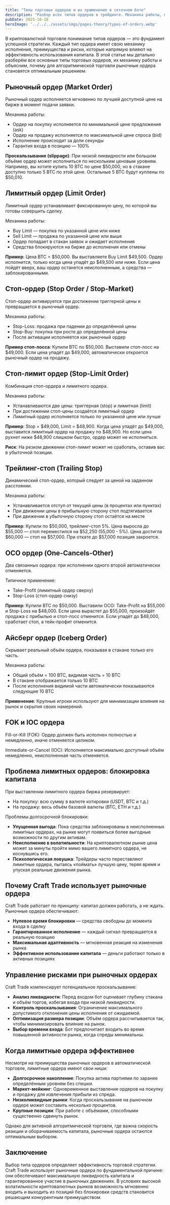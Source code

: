 ```yaml
---
title: "Типы торговых ордеров и их применение в сеточном боте"
description: "Разбор всех типов ордеров в трейдинге. Механика работы, преимущества и недостатки. Как Craft Trade избегает блокировки средств с помощью рыночных ордеров."
pubDate: 2025-10-18
heroImage: '../../../assets/imgs/pages-theory/types-of-orders.webp'
---
```


В криптовалютной торговле понимание типов ордеров — это фундамент успешной стратегии. Каждый тип ордера имеет свою механику исполнения, преимущества и риски, которые напрямую влияют на эффективность использования капитала. В этой статье мы детально разберём все основные типы торговых ордеров, их механику работы и объясним, почему для алгоритмической торговли рыночные ордера становятся оптимальным решением.

## Рыночный ордер (Market Order)

Рыночный ордер исполняется мгновенно по лучшей доступной цене на бирже в момент подачи заявки.

Механика работы:

- Ордер на покупку исполняется по минимальной цене предложения (ask)
- Ордер на продажу исполняется по максимальной цене спроса (bid)
- Исполнение происходит за доли секунды
- Гарантия входа в позицию — 100%

**Проскальзывание (slippage)**: При низкой ликвидности или большом объёме ордер может исполниться по нескольким ценовым уровням. Например, вы хотите купить 10 BTC по цене $50,000, но в стакане доступно только 5 BTC по этой цене. Остальные 5 BTC будут куплены по $50,010.

## Лимитный ордер (Limit Order)

Лимитный ордер устанавливает фиксированную цену, по которой вы готовы совершить сделку.

Механика работы:

- Buy Limit — покупка по указанной цене или ниже
- Sell Limit — продажа по указанной цене или выше
- Ордер попадает в стакан заявок и ожидает исполнения
- Средства блокируются на бирже до исполнения или отмены

**Пример**: Цена BTC = $50,000. Вы выставляете Buy Limit $49,500. Ордер исполнится, только когда цена упадёт до $49,500 или ниже. Если цена пойдёт вверх, ваш ордер останется неисполненным, а средства — заблокированными.

## Стоп-ордер (Stop Order / Stop-Market)

Стоп-ордер активируется при достижении триггерной цены и превращается в рыночный ордер.

Механика работы:

- Stop-Loss: продажа при падении до определённой цены
- Stop-Buy: покупка при росте до определённой цены
- После активации исполняется как рыночный ордер

**Пример стоп-лосса**: Купили BTC по $50,000. Выставили стоп-лосс на $49,000. Если цена упадёт до $49,000, автоматически откроется рыночный ордер на продажу.

## Стоп-лимит ордер (Stop-Limit Order)

Комбинация стоп-ордера и лимитного ордера.

Механика работы:

- Устанавливаются две цены: триггерная (stop) и лимитная (limit)
- При достижении стоп-цены создаётся лимитный ордер
- Лимитный ордер исполняется только по указанной цене или лучше

**Пример**: Stop = $49,000, Limit = $48,900. Когда цена упадёт до $49,000, выставится лимитный ордер на продажу по $48,900. Но если цена рухнет ниже $48,900 слишком быстро, ордер может не исполниться.

**Риск**: На резком движении стоп-лимит может не сработать, оставив вас в убыточной позиции.

## Трейлинг-стоп (Trailing Stop)

Динамический стоп-ордер, который следует за ценой на заданном расстоянии.

Механика работы:

- Устанавливается отступ от текущей цены (в процентах или пунктах)
- При движении цены в прибыльную сторону стоп подтягивается
- При движении в убыточную сторону стоп остаётся на месте

**Пример**: Купили по $50,000, трейлинг-стоп 5%. Цена выросла до $55,000 — стоп переместился на $52,250 (55,000 - 5%). Цена достигла $60,000 — стоп на $57,000. При откате до $57,000 позиция закроется.

## OCO ордер (One-Cancels-Other)

Два связанных ордера: при исполнении одного второй автоматически отменяется.

Типичное применение:

- Take-Profit (лимитный ордер сверху)
- Stop-Loss (стоп-ордер снизу)

**Пример**: Купили BTC по $50,000. Выставили OCO: Take-Profit на $55,000 и Stop-Loss на $48,000. Если цена вырастет до $55,000, произойдёт продажа с прибылью и стоп-лосс отменится. Если упадёт до $48,000, сработает стоп, а тейк-профит отменится.

## Айсберг ордер (Iceberg Order)

Скрывает реальный объём ордера, показывая в стакане только его часть.

Механика работы:

- Общий объём = 100 BTC, видимая часть = 10 BTC
- В стакане отображается только 10 BTC
- После исполнения видимой части автоматически показываются следующие 10 BTC

**Применение**: Крупные игроки используют для минимизации влияния на рынок и скрытия своих намерений.

## FOK и IOC ордера

Fill-or-Kill (FOK): Ордер должен быть исполнен полностью и немедленно, иначе отменяется целиком.

Immediate-or-Cancel (IOC): Исполняется максимально доступный объём немедленно, неисполненная часть отменяется.

## Проблема лимитных ордеров: блокировка капитала

При выставлении лимитного ордера биржа резервирует:

- На покупку: всю сумму в валюте котировки (USDT, BTC и т.д.)
- На продажу: весь объём базовой валюты (BTC, ETH и т.д.)

Проблемы долгосрочной блокировки:

- **Упущенная выгода**: Пока средства заблокированы в неисполненных лимитных ордерах, на рынке могут появиться более выгодные возможности по другим активам.
- **Неисполнение в волатильности**: На криптовалютном рынке цена может за минуты пройти мимо вашего лимитного ордера, не коснувшись его.
- **Психологическая ловушка**: Трейдеры часто переставляют лимитные ордера, пытаясь «поймать» лучшую цену, теряя время и упуская реальные движения рынка.

## Почему Craft Trade использует рыночные ордера

Craft Trade работает по принципу: капитал должен работать, а не ждать. Рыночные ордера обеспечивают:

- **Нулевое время блокировки** — средства свободны до момента входа в сделку
- **Гарантированное исполнение** — каждый сигнал превращается в реальную позицию
- **Максимальная адаптивность** — мгновенная реакция на изменения рынка
- **Эффективное использование капитала** — деньги работают только в активных позициях

## Управление рисками при рыночных ордерах

Craft Trade компенсирует потенциальное проскальзывание:

- **Анализ ликвидности**: Перед входом бот оценивает глубину стакана и объём торгов, избегая входа при низкой ликвидности.
- **Контроль проскальзывания**: Ограничение максимального допустимого отклонения цены исполнения от ожидаемой.
- **Оптимизация размера позиции**: Объём ордера рассчитывается так, чтобы минимизировать влияние на рынок.
- **Выбор времени входа**: Бот предпочитает входить во время повышенной активности рынка, когда спреды минимальны.

## Когда лимитные ордера эффективнее

Несмотря на преимущества рыночных ордеров в автоматической торговле, лимитные ордера имеют свои ниши:

- **Долгосрочное накопление**: Покупка актива партиями по заранее определённым уровням без спешки.
- **Маркет-мейкинг**: Одновременное выставление ордеров на покупку и продажу для извлечения прибыли из спреда.
- **Низколиквидные рынки**: Когда проскальзывание на рыночном ордере может составить несколько процентов.
- **Крупные позиции**: При работе с объёмами, способными существенно сдвинуть рынок.

Однако для активной алгоритмической торговли, где важна скорость реакции и оборачиваемость капитала, рыночные ордера остаются оптимальным выбором.

## Заключение

Выбор типа ордеров определяет эффективность торговой стратегии. Craft Trade использует рыночные ордера по фундаментальной причине: они обеспечивают максимальную ликвидность капитала и гарантированное участие в рыночных движениях. В условиях высокой волатильности криптовалютных рынков возможность мгновенно входить и выходить из позиций без блокировки средств становится решающим конкурентным преимуществом.
